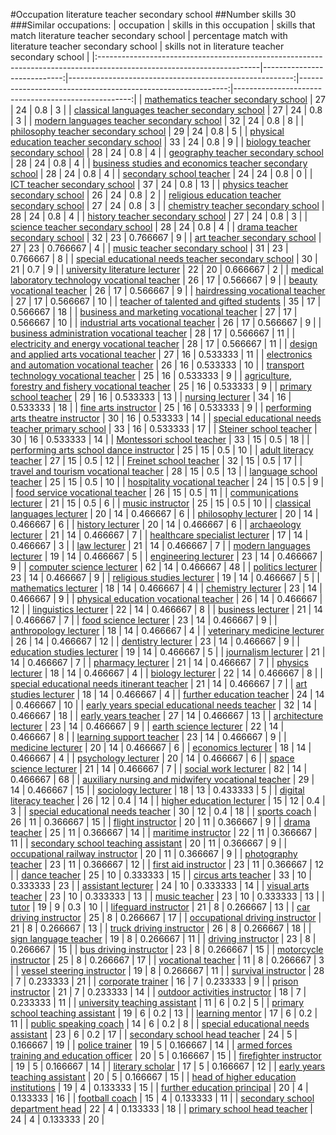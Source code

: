 #Occupation literature teacher secondary school
##Number skills 30
###Similar occupations:
| occupation                                                                                                            |   skills in this occupation |   skills that match literature teacher secondary school |   percentage match with literature teacher secondary school |   skills not in literature teacher secondary school |
|:----------------------------------------------------------------------------------------------------------------------|----------------------------:|--------------------------------------------------------:|------------------------------------------------------------:|----------------------------------------------------:|
| [mathematics teacher secondary school](mathematics_teacher_secondary_school.md)                                       |                          27 |                                                      24 |                                                    0.8      |                                                   3 |
| [classical languages teacher secondary school](classical_languages_teacher_secondary_school.md)                       |                          27 |                                                      24 |                                                    0.8      |                                                   3 |
| [modern languages teacher secondary school](modern_languages_teacher_secondary_school.md)                             |                          32 |                                                      24 |                                                    0.8      |                                                   8 |
| [philosophy teacher secondary school](philosophy_teacher_secondary_school.md)                                         |                          29 |                                                      24 |                                                    0.8      |                                                   5 |
| [physical education teacher secondary school](physical_education_teacher_secondary_school.md)                         |                          33 |                                                      24 |                                                    0.8      |                                                   9 |
| [biology teacher secondary school](biology_teacher_secondary_school.md)                                               |                          28 |                                                      24 |                                                    0.8      |                                                   4 |
| [geography teacher secondary school](geography_teacher_secondary_school.md)                                           |                          28 |                                                      24 |                                                    0.8      |                                                   4 |
| [business studies and economics teacher secondary school](business_studies_and_economics_teacher_secondary_school.md) |                          28 |                                                      24 |                                                    0.8      |                                                   4 |
| [secondary school teacher](secondary_school_teacher.md)                                                               |                          24 |                                                      24 |                                                    0.8      |                                                   0 |
| [ICT teacher secondary school](ICT_teacher_secondary_school.md)                                                       |                          37 |                                                      24 |                                                    0.8      |                                                  13 |
| [physics teacher secondary school](physics_teacher_secondary_school.md)                                               |                          26 |                                                      24 |                                                    0.8      |                                                   2 |
| [religious education teacher secondary school](religious_education_teacher_secondary_school.md)                       |                          27 |                                                      24 |                                                    0.8      |                                                   3 |
| [chemistry teacher secondary school](chemistry_teacher_secondary_school.md)                                           |                          28 |                                                      24 |                                                    0.8      |                                                   4 |
| [history teacher secondary school](history_teacher_secondary_school.md)                                               |                          27 |                                                      24 |                                                    0.8      |                                                   3 |
| [science teacher secondary school](science_teacher_secondary_school.md)                                               |                          28 |                                                      24 |                                                    0.8      |                                                   4 |
| [drama teacher secondary school](drama_teacher_secondary_school.md)                                                   |                          32 |                                                      23 |                                                    0.766667 |                                                   9 |
| [art teacher secondary school](art_teacher_secondary_school.md)                                                       |                          27 |                                                      23 |                                                    0.766667 |                                                   4 |
| [music teacher secondary school](music_teacher_secondary_school.md)                                                   |                          31 |                                                      23 |                                                    0.766667 |                                                   8 |
| [special educational needs teacher secondary school](special_educational_needs_teacher_secondary_school.md)           |                          30 |                                                      21 |                                                    0.7      |                                                   9 |
| [university literature lecturer](university_literature_lecturer.md)                                                   |                          22 |                                                      20 |                                                    0.666667 |                                                   2 |
| [medical laboratory technology vocational teacher](medical_laboratory_technology_vocational_teacher.md)               |                          26 |                                                      17 |                                                    0.566667 |                                                   9 |
| [beauty vocational teacher](beauty_vocational_teacher.md)                                                             |                          26 |                                                      17 |                                                    0.566667 |                                                   9 |
| [hairdressing vocational teacher](hairdressing_vocational_teacher.md)                                                 |                          27 |                                                      17 |                                                    0.566667 |                                                  10 |
| [teacher of talented and gifted students](teacher_of_talented_and_gifted_students.md)                                 |                          35 |                                                      17 |                                                    0.566667 |                                                  18 |
| [business and marketing vocational teacher](business_and_marketing_vocational_teacher.md)                             |                          27 |                                                      17 |                                                    0.566667 |                                                  10 |
| [industrial arts vocational teacher](industrial_arts_vocational_teacher.md)                                           |                          26 |                                                      17 |                                                    0.566667 |                                                   9 |
| [business administration vocational teacher](business_administration_vocational_teacher.md)                           |                          28 |                                                      17 |                                                    0.566667 |                                                  11 |
| [electricity and energy vocational teacher](electricity_and_energy_vocational_teacher.md)                             |                          28 |                                                      17 |                                                    0.566667 |                                                  11 |
| [design and applied arts vocational teacher](design_and_applied_arts_vocational_teacher.md)                           |                          27 |                                                      16 |                                                    0.533333 |                                                  11 |
| [electronics and automation vocational teacher](electronics_and_automation_vocational_teacher.md)                     |                          26 |                                                      16 |                                                    0.533333 |                                                  10 |
| [transport technology vocational teacher](transport_technology_vocational_teacher.md)                                 |                          25 |                                                      16 |                                                    0.533333 |                                                   9 |
| [agriculture, forestry and fishery vocational teacher](agriculture,_forestry_and_fishery_vocational_teacher.md)       |                          25 |                                                      16 |                                                    0.533333 |                                                   9 |
| [primary school teacher](primary_school_teacher.md)                                                                   |                          29 |                                                      16 |                                                    0.533333 |                                                  13 |
| [nursing lecturer](nursing_lecturer.md)                                                                               |                          34 |                                                      16 |                                                    0.533333 |                                                  18 |
| [fine arts instructor](fine_arts_instructor.md)                                                                       |                          25 |                                                      16 |                                                    0.533333 |                                                   9 |
| [performing arts theatre instructor](performing_arts_theatre_instructor.md)                                           |                          30 |                                                      16 |                                                    0.533333 |                                                  14 |
| [special educational needs teacher primary school](special_educational_needs_teacher_primary_school.md)               |                          33 |                                                      16 |                                                    0.533333 |                                                  17 |
| [Steiner school teacher](Steiner_school_teacher.md)                                                                   |                          30 |                                                      16 |                                                    0.533333 |                                                  14 |
| [Montessori school teacher](Montessori_school_teacher.md)                                                             |                          33 |                                                      15 |                                                    0.5      |                                                  18 |
| [performing arts school dance instructor](performing_arts_school_dance_instructor.md)                                 |                          25 |                                                      15 |                                                    0.5      |                                                  10 |
| [adult literacy teacher](adult_literacy_teacher.md)                                                                   |                          27 |                                                      15 |                                                    0.5      |                                                  12 |
| [Freinet school teacher](Freinet_school_teacher.md)                                                                   |                          32 |                                                      15 |                                                    0.5      |                                                  17 |
| [travel and tourism vocational teacher](travel_and_tourism_vocational_teacher.md)                                     |                          28 |                                                      15 |                                                    0.5      |                                                  13 |
| [language school teacher](language_school_teacher.md)                                                                 |                          25 |                                                      15 |                                                    0.5      |                                                  10 |
| [hospitality vocational teacher](hospitality_vocational_teacher.md)                                                   |                          24 |                                                      15 |                                                    0.5      |                                                   9 |
| [food service vocational teacher](food_service_vocational_teacher.md)                                                 |                          26 |                                                      15 |                                                    0.5      |                                                  11 |
| [communications lecturer](communications_lecturer.md)                                                                 |                          21 |                                                      15 |                                                    0.5      |                                                   6 |
| [music instructor](music_instructor.md)                                                                               |                          25 |                                                      15 |                                                    0.5      |                                                  10 |
| [classical languages lecturer](classical_languages_lecturer.md)                                                       |                          20 |                                                      14 |                                                    0.466667 |                                                   6 |
| [philosophy lecturer](philosophy_lecturer.md)                                                                         |                          20 |                                                      14 |                                                    0.466667 |                                                   6 |
| [history lecturer](history_lecturer.md)                                                                               |                          20 |                                                      14 |                                                    0.466667 |                                                   6 |
| [archaeology lecturer](archaeology_lecturer.md)                                                                       |                          21 |                                                      14 |                                                    0.466667 |                                                   7 |
| [healthcare specialist lecturer](healthcare_specialist_lecturer.md)                                                   |                          17 |                                                      14 |                                                    0.466667 |                                                   3 |
| [law lecturer](law_lecturer.md)                                                                                       |                          21 |                                                      14 |                                                    0.466667 |                                                   7 |
| [modern languages lecturer](modern_languages_lecturer.md)                                                             |                          19 |                                                      14 |                                                    0.466667 |                                                   5 |
| [engineering lecturer](engineering_lecturer.md)                                                                       |                          23 |                                                      14 |                                                    0.466667 |                                                   9 |
| [computer science lecturer](computer_science_lecturer.md)                                                             |                          62 |                                                      14 |                                                    0.466667 |                                                  48 |
| [politics lecturer](politics_lecturer.md)                                                                             |                          23 |                                                      14 |                                                    0.466667 |                                                   9 |
| [religious studies lecturer](religious_studies_lecturer.md)                                                           |                          19 |                                                      14 |                                                    0.466667 |                                                   5 |
| [mathematics lecturer](mathematics_lecturer.md)                                                                       |                          18 |                                                      14 |                                                    0.466667 |                                                   4 |
| [chemistry lecturer](chemistry_lecturer.md)                                                                           |                          23 |                                                      14 |                                                    0.466667 |                                                   9 |
| [physical education vocational teacher](physical_education_vocational_teacher.md)                                     |                          26 |                                                      14 |                                                    0.466667 |                                                  12 |
| [linguistics lecturer](linguistics_lecturer.md)                                                                       |                          22 |                                                      14 |                                                    0.466667 |                                                   8 |
| [business lecturer](business_lecturer.md)                                                                             |                          21 |                                                      14 |                                                    0.466667 |                                                   7 |
| [food science lecturer](food_science_lecturer.md)                                                                     |                          23 |                                                      14 |                                                    0.466667 |                                                   9 |
| [anthropology lecturer](anthropology_lecturer.md)                                                                     |                          18 |                                                      14 |                                                    0.466667 |                                                   4 |
| [veterinary medicine lecturer](veterinary_medicine_lecturer.md)                                                       |                          26 |                                                      14 |                                                    0.466667 |                                                  12 |
| [dentistry lecturer](dentistry_lecturer.md)                                                                           |                          23 |                                                      14 |                                                    0.466667 |                                                   9 |
| [education studies lecturer](education_studies_lecturer.md)                                                           |                          19 |                                                      14 |                                                    0.466667 |                                                   5 |
| [journalism lecturer](journalism_lecturer.md)                                                                         |                          21 |                                                      14 |                                                    0.466667 |                                                   7 |
| [pharmacy lecturer](pharmacy_lecturer.md)                                                                             |                          21 |                                                      14 |                                                    0.466667 |                                                   7 |
| [physics lecturer](physics_lecturer.md)                                                                               |                          18 |                                                      14 |                                                    0.466667 |                                                   4 |
| [biology lecturer](biology_lecturer.md)                                                                               |                          22 |                                                      14 |                                                    0.466667 |                                                   8 |
| [special educational needs itinerant teacher](special_educational_needs_itinerant_teacher.md)                         |                          21 |                                                      14 |                                                    0.466667 |                                                   7 |
| [art studies lecturer](art_studies_lecturer.md)                                                                       |                          18 |                                                      14 |                                                    0.466667 |                                                   4 |
| [further education teacher](further_education_teacher.md)                                                             |                          24 |                                                      14 |                                                    0.466667 |                                                  10 |
| [early years special educational needs teacher](early_years_special_educational_needs_teacher.md)                     |                          32 |                                                      14 |                                                    0.466667 |                                                  18 |
| [early years teacher](early_years_teacher.md)                                                                         |                          27 |                                                      14 |                                                    0.466667 |                                                  13 |
| [architecture lecturer](architecture_lecturer.md)                                                                     |                          23 |                                                      14 |                                                    0.466667 |                                                   9 |
| [earth science lecturer](earth_science_lecturer.md)                                                                   |                          22 |                                                      14 |                                                    0.466667 |                                                   8 |
| [learning support teacher](learning_support_teacher.md)                                                               |                          23 |                                                      14 |                                                    0.466667 |                                                   9 |
| [medicine lecturer](medicine_lecturer.md)                                                                             |                          20 |                                                      14 |                                                    0.466667 |                                                   6 |
| [economics lecturer](economics_lecturer.md)                                                                           |                          18 |                                                      14 |                                                    0.466667 |                                                   4 |
| [psychology lecturer](psychology_lecturer.md)                                                                         |                          20 |                                                      14 |                                                    0.466667 |                                                   6 |
| [space science lecturer](space_science_lecturer.md)                                                                   |                          21 |                                                      14 |                                                    0.466667 |                                                   7 |
| [social work lecturer](social_work_lecturer.md)                                                                       |                          82 |                                                      14 |                                                    0.466667 |                                                  68 |
| [auxiliary nursing and midwifery vocational teacher](auxiliary_nursing_and_midwifery_vocational_teacher.md)           |                          29 |                                                      14 |                                                    0.466667 |                                                  15 |
| [sociology lecturer](sociology_lecturer.md)                                                                           |                          18 |                                                      13 |                                                    0.433333 |                                                   5 |
| [digital literacy teacher](digital_literacy_teacher.md)                                                               |                          26 |                                                      12 |                                                    0.4      |                                                  14 |
| [higher education lecturer](higher_education_lecturer.md)                                                             |                          15 |                                                      12 |                                                    0.4      |                                                   3 |
| [special educational needs teacher](special_educational_needs_teacher.md)                                             |                          30 |                                                      12 |                                                    0.4      |                                                  18 |
| [sports coach](sports_coach.md)                                                                                       |                          26 |                                                      11 |                                                    0.366667 |                                                  15 |
| [flight instructor](flight_instructor.md)                                                                             |                          20 |                                                      11 |                                                    0.366667 |                                                   9 |
| [drama teacher](drama_teacher.md)                                                                                     |                          25 |                                                      11 |                                                    0.366667 |                                                  14 |
| [maritime instructor](maritime_instructor.md)                                                                         |                          22 |                                                      11 |                                                    0.366667 |                                                  11 |
| [secondary school teaching assistant](secondary_school_teaching_assistant.md)                                         |                          20 |                                                      11 |                                                    0.366667 |                                                   9 |
| [occupational railway instructor](occupational_railway_instructor.md)                                                 |                          20 |                                                      11 |                                                    0.366667 |                                                   9 |
| [photography teacher](photography_teacher.md)                                                                         |                          23 |                                                      11 |                                                    0.366667 |                                                  12 |
| [first aid instructor](first_aid_instructor.md)                                                                       |                          23 |                                                      11 |                                                    0.366667 |                                                  12 |
| [dance teacher](dance_teacher.md)                                                                                     |                          25 |                                                      10 |                                                    0.333333 |                                                  15 |
| [circus arts teacher](circus_arts_teacher.md)                                                                         |                          33 |                                                      10 |                                                    0.333333 |                                                  23 |
| [assistant lecturer](assistant_lecturer.md)                                                                           |                          24 |                                                      10 |                                                    0.333333 |                                                  14 |
| [visual arts teacher](visual_arts_teacher.md)                                                                         |                          23 |                                                      10 |                                                    0.333333 |                                                  13 |
| [music teacher](music_teacher.md)                                                                                     |                          23 |                                                      10 |                                                    0.333333 |                                                  13 |
| [tutor](tutor.md)                                                                                                     |                          19 |                                                       9 |                                                    0.3      |                                                  10 |
| [lifeguard instructor](lifeguard_instructor.md)                                                                       |                          21 |                                                       8 |                                                    0.266667 |                                                  13 |
| [car driving instructor](car_driving_instructor.md)                                                                   |                          25 |                                                       8 |                                                    0.266667 |                                                  17 |
| [occupational driving instructor](occupational_driving_instructor.md)                                                 |                          21 |                                                       8 |                                                    0.266667 |                                                  13 |
| [truck driving instructor](truck_driving_instructor.md)                                                               |                          26 |                                                       8 |                                                    0.266667 |                                                  18 |
| [sign language teacher](sign_language_teacher.md)                                                                     |                          19 |                                                       8 |                                                    0.266667 |                                                  11 |
| [driving instructor](driving_instructor.md)                                                                           |                          23 |                                                       8 |                                                    0.266667 |                                                  15 |
| [bus driving instructor](bus_driving_instructor.md)                                                                   |                          23 |                                                       8 |                                                    0.266667 |                                                  15 |
| [motorcycle instructor](motorcycle_instructor.md)                                                                     |                          25 |                                                       8 |                                                    0.266667 |                                                  17 |
| [vocational teacher](vocational_teacher.md)                                                                           |                          11 |                                                       8 |                                                    0.266667 |                                                   3 |
| [vessel steering instructor](vessel_steering_instructor.md)                                                           |                          19 |                                                       8 |                                                    0.266667 |                                                  11 |
| [survival instructor](survival_instructor.md)                                                                         |                          28 |                                                       7 |                                                    0.233333 |                                                  21 |
| [corporate trainer](corporate_trainer.md)                                                                             |                          16 |                                                       7 |                                                    0.233333 |                                                   9 |
| [prison instructor](prison_instructor.md)                                                                             |                          21 |                                                       7 |                                                    0.233333 |                                                  14 |
| [outdoor activities instructor](outdoor_activities_instructor.md)                                                     |                          18 |                                                       7 |                                                    0.233333 |                                                  11 |
| [university teaching assistant](university_teaching_assistant.md)                                                     |                          11 |                                                       6 |                                                    0.2      |                                                   5 |
| [primary school teaching assistant](primary_school_teaching_assistant.md)                                             |                          19 |                                                       6 |                                                    0.2      |                                                  13 |
| [learning mentor](learning_mentor.md)                                                                                 |                          17 |                                                       6 |                                                    0.2      |                                                  11 |
| [public speaking coach](public_speaking_coach.md)                                                                     |                          14 |                                                       6 |                                                    0.2      |                                                   8 |
| [special educational needs assistant](special_educational_needs_assistant.md)                                         |                          23 |                                                       6 |                                                    0.2      |                                                  17 |
| [secondary school head teacher](secondary_school_head_teacher.md)                                                     |                          24 |                                                       5 |                                                    0.166667 |                                                  19 |
| [police trainer](police_trainer.md)                                                                                   |                          19 |                                                       5 |                                                    0.166667 |                                                  14 |
| [armed forces training and education officer](armed_forces_training_and_education_officer.md)                         |                          20 |                                                       5 |                                                    0.166667 |                                                  15 |
| [firefighter instructor](firefighter_instructor.md)                                                                   |                          19 |                                                       5 |                                                    0.166667 |                                                  14 |
| [literary scholar](literary_scholar.md)                                                                               |                          17 |                                                       5 |                                                    0.166667 |                                                  12 |
| [early years teaching assistant](early_years_teaching_assistant.md)                                                   |                          20 |                                                       5 |                                                    0.166667 |                                                  15 |
| [head of higher education institutions](head_of_higher_education_institutions.md)                                     |                          19 |                                                       4 |                                                    0.133333 |                                                  15 |
| [further education principal](further_education_principal.md)                                                         |                          20 |                                                       4 |                                                    0.133333 |                                                  16 |
| [football coach](football_coach.md)                                                                                   |                          15 |                                                       4 |                                                    0.133333 |                                                  11 |
| [secondary school department head](secondary_school_department_head.md)                                               |                          22 |                                                       4 |                                                    0.133333 |                                                  18 |
| [primary school head teacher](primary_school_head_teacher.md)                                                         |                          24 |                                                       4 |                                                    0.133333 |                                                  20 |
